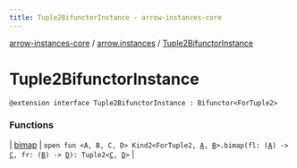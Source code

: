 ```yaml
---
title: Tuple2BifunctorInstance - arrow-instances-core
---
```


[arrow-instances-core](../../index.html) / [arrow.instances](../index.html) / [Tuple2BifunctorInstance](./index.html)

# Tuple2BifunctorInstance

`@extension interface Tuple2BifunctorInstance : Bifunctor<ForTuple2>`

### Functions

| [bimap](bimap.html) | `open fun <A, B, C, D> Kind2<ForTuple2, `[`A`](bimap.html#A)`, `[`B`](bimap.html#B)`>.bimap(fl: (`[`A`](bimap.html#A)`) -> `[`C`](bimap.html#C)`, fr: (`[`B`](bimap.html#B)`) -> `[`D`](bimap.html#D)`): Tuple2<`[`C`](bimap.html#C)`, `[`D`](bimap.html#D)`>` |

